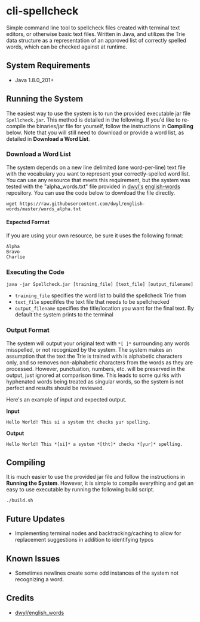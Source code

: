 # cli-spellcheck
Simple command line tool to spellcheck files created with terminal text editors, or otherwise basic text files. Written in Java, and utilizes the Trie data structure as a representation of an approved list of correctly spelled words, which can be checked against at runtime.

## System Requirements
- Java 1.8.0_201+

## Running the System
The easiest way to use the system is to run the provided executable jar file ```Spellcheck.jar```. This method is detailed in the following. If you'd like to re-compile the binaries/jar file for yourself, follow the instructions in **Compiling** below. Note that you will still need to download or provide a word list, as detailed in **Download a Word List**.

### Download a Word List
The system depends on a new line delimited (one word-per-line) text file with the vocabulary you want to represent your correctly-spelled word list.
You can use any resource that meets this requirement, but the system was tested with the "alpha_words.txt" file provided in [dwyl's](https://github.com/dwyl) 
[english-words](https://github.com/dwyl/english-words) repository. You can use the code below to download the file directly.

```
wget https://raw.githubusercontent.com/dwyl/english-words/master/words_alpha.txt
```

#### Expected Format
If you are using your own resource, be sure it uses the following format:
```
Alpha
Bravo
Charlie
```

### Executing the Code
```
java -jar Spellcheck.jar [training_file] [text_file] [output_filename]
```
- ```training_file``` specifies the word list to build the spellcheck Trie from
- ```text_file``` specififes the text file that needs to be spellchecked
- ```output_filename``` specifies the title/location you want for the final text. By default the system prints to the terminal

### Output Format
The system will output your original text with ```*[ ]*``` surrounding any words misspelled, or not recognized by the system.
The system makes an assumption that the text the Trie is trained with is alphabetic characters only, and so removes non-alphabetic characters from the words as they are processed.
However, punctuation, numbers, etc. will be preserved in the output, just ignored at comparison time. This leads to some quirks with hyphenated words being treated as singular words,
so the system is not perfect and results should be reviewed.

Here's an example of input and expected output.

**Input**

```
Hello World! This si a system tht checks yur spelling.
```

**Output**

```
Hello World! This *[si]* a system *[tht]* checks *[yur]* spelling.
```
## Compiling
It is much easier to use the provided jar file and follow the instructions in **Running the System**. However, it is simple to compile everything and get an easy to use executable by running the following build script.
```
./build.sh
```

## Future Updates
- Implementing terminal nodes and backtracking/caching to allow for replacement suggestions in addition to identifying typos

## Known Issues
- Sometimes newlines create some odd instances of the system not recognizing a word.

## Credits
- [dwyl/english_words](https://github.com/dwyl/english-words)
